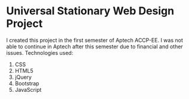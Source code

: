 # Universal Stationary Web Design Project
I created this project in the first semester of Aptech ACCP-EE. 
I was not able to continue in Aptech after this semester due to financial and other issues.
Technologies used:
1. CSS
2. HTML5
3. jQuery
4. Bootstrap
5. JavaScript

